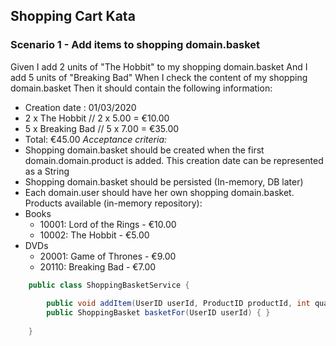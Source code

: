 ## Shopping Cart Kata
### Scenario 1 - Add items to shopping domain.basket
Given I add 2 units of "The Hobbit" to my shopping domain.basket
And I add 5 units of "Breaking Bad"
When I check the content of my shopping domain.basket
Then it should contain the following information:
- Creation date : 01/03/2020 
- 2 x The Hobbit   // 2 x 5.00 = €10.00 
- 5 x Breaking Bad // 5 x 7.00 = €35.00
- Total: €45.00
*Acceptance criteria:*
- Shopping domain.basket should be created when the first domain.domain.product is added. This creation date can be represented as a String
- Shopping domain.basket should be persisted (In-memory, DB later) 
- Each domain.user should have her own shopping domain.basket.
Products available (in-memory repository):
- Books 
   - 10001: Lord of the Rings - €10.00
   - 10002: The Hobbit - €5.00     
- DVDs
   - 20001: Game of Thrones - €9.00 
   - 20110: Breaking Bad - €7.00
    
```java
    public class ShoppingBasketService {
    
        public void addItem(UserID userId, ProductID productId, int quantity) { }
        public ShoppingBasket basketFor(UserID userId) { }
    
    }   
